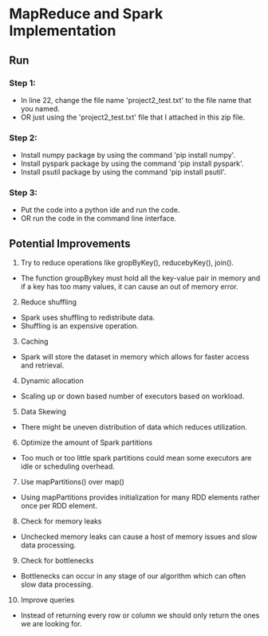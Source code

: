 # MapReduce and Spark Implementation

## Run
### Step 1:
- In line 22, change the file name 'project2_test.txt' to the file name that you named. 
- OR just using the 'project2_test.txt' file that I attached in this zip file. 

### Step 2:
- Install numpy package by using the command 'pip install numpy'. 
- Install pyspark package by using the command 'pip install pyspark'.
- Install psutil package by using the command 'pip install psutil'.

### Step 3:
- Put the code into a python ide and run the code. 
- OR run the code in the command line interface. 

## Potential Improvements 
1. Try to reduce operations like gropByKey(), reducebyKey(), join().
- The function groupBykey must hold all the key-value pair in memory and if a key
has too many values, it can cause an out of memory error.

2. Reduce shuffling
- Spark uses shuffling to redistribute data.
- Shuffling is an expensive operation.

3. Caching
- Spark will store the dataset in memory which allows for faster access and
retrieval.

4. Dynamic allocation
- Scaling up or down based number of executors based on workload.

5. Data Skewing
- There might be uneven distribution of data which reduces utilization. 

6. Optimize the amount of Spark partitions
- Too much or too little spark partitions could mean some executors are idle or
scheduling overhead.

7. Use mapPartitions() over map()
- Using mapPartitions provides initialization for many RDD elements rather once
per RDD element.

8. Check for memory leaks
- Unchecked memory leaks can cause a host of memory issues and slow data
processing.

9. Check for bottlenecks
- Bottlenecks can occur in any stage of our algorithm which can often slow data
processing.

10. Improve queries
- Instead of returning every row or column we should only return the ones we are
looking for. 
